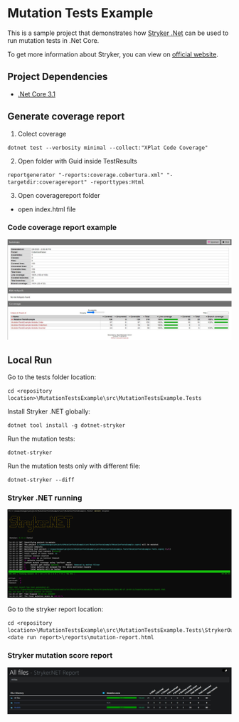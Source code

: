 # Mutation Tests Example

This is a sample project that demonstrates how [Stryker .Net](https://github.com/stryker-mutator/stryker-net) can be used to run mutation tests in .Net Core.

To get more information about Stryker, you can view on [official website](https://stryker-mutator.io/).

## Project Dependencies 

- [.Net Core 3.1](https://dotnet.microsoft.com/download/dotnet/3.1)

## Generate coverage report
1. Colect coverage
```
dotnet test --verbosity minimal --collect:"XPlat Code Coverage"
```

2. Open folder with Guid inside TestResults
```
reportgenerator "-reports:coverage.cobertura.xml" "-targetdir:coveragereport" -reporttypes:Html
```

3. Open coveragereport folder
- open index.html file

### Code coverage report example
![code coversage report](images/code-coverage.jpg)

## Local Run

Go to the tests folder location: 

```
cd <repository location>\MutationTestsExample\src\MutationTestsExample.Tests
```

Install Stryker .NET globally:

```
dotnet tool install -g dotnet-stryker
```

Run the mutation tests:

```
dotnet-stryker
```

Run the mutation tests only with different file:

```
dotnet-stryker --diff
```

### Stryker .NET running
![code coversage report](images/dotnet-stryker.png)


Go to the stryker report location: 

```
cd <repository location>\MutationTestsExample\src\MutationTestsExample.Tests\StrykerOutput\<date run report>\reports\mutation-report.html
```
### Stryker mutation score report
![code coversage report](images/stryker-report.jpg)